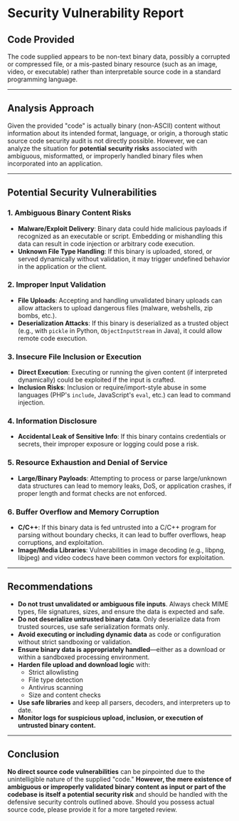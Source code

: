 # Security Vulnerability Report

## Code Provided

The code supplied appears to be non-text binary data, possibly a corrupted or compressed file, or a mis-pasted binary resource (such as an image, video, or executable) rather than interpretable source code in a standard programming language.

---

## Analysis Approach

Given the provided "code" is actually binary (non-ASCII) content without information about its intended format, language, or origin, a thorough static source code security audit is not directly possible. However, we can analyze the situation for **potential security risks** associated with ambiguous, misformatted, or improperly handled binary files when incorporated into an application.

---

## Potential Security Vulnerabilities

### 1. **Ambiguous Binary Content Risks**
  - **Malware/Exploit Delivery**: Binary data could hide malicious payloads if recognized as an executable or script. Embedding or mishandling this data can result in code injection or arbitrary code execution.
  - **Unknown File Type Handling**: If this binary is uploaded, stored, or served dynamically without validation, it may trigger undefined behavior in the application or the client.

### 2. **Improper Input Validation**
  - **File Uploads**: Accepting and handling unvalidated binary uploads can allow attackers to upload dangerous files (malware, webshells, zip bombs, etc.).
  - **Deserialization Attacks**: If this binary is deserialized as a trusted object (e.g., with `pickle` in Python, `ObjectInputStream` in Java), it could allow remote code execution.

### 3. **Insecure File Inclusion or Execution**
  - **Direct Execution**: Executing or running the given content (if interpreted dynamically) could be exploited if the input is crafted.
  - **Inclusion Risks**: Inclusion or require/import-style abuse in some languages (PHP's `include`, JavaScript's `eval`, etc.) can lead to command injection.

### 4. **Information Disclosure**
  - **Accidental Leak of Sensitive Info**: If this binary contains credentials or secrets, their improper exposure or logging could pose a risk.

### 5. **Resource Exhaustion and Denial of Service**
  - **Large/Binary Payloads**: Attempting to process or parse large/unknown data structures can lead to memory leaks, DoS, or application crashes, if proper length and format checks are not enforced.

### 6. **Buffer Overflow and Memory Corruption**
  - **C/C++**: If this binary data is fed untrusted into a C/C++ program for parsing without boundary checks, it can lead to buffer overflows, heap corruptions, and exploitation.
  - **Image/Media Libraries**: Vulnerabilities in image decoding (e.g., libpng, libjpeg) and video codecs have been common vectors for exploitation.

---

## Recommendations

- **Do not trust unvalidated or ambiguous file inputs**. Always check MIME types, file signatures, sizes, and ensure the data is expected and safe.
- **Do not deserialize untrusted binary data**. Only deserialize data from trusted sources, use safe serialization formats only.
- **Avoid executing or including dynamic data** as code or configuration without strict sandboxing or validation.
- **Ensure binary data is appropriately handled**—either as a download or within a sandboxed processing environment.
- **Harden file upload and download logic** with:
    - Strict allowlisting
    - File type detection
    - Antivirus scanning
    - Size and content checks
- **Use safe libraries** and keep all parsers, decoders, and interpreters up to date.
- **Monitor logs for suspicious upload, inclusion, or execution of untrusted binary content.**

---

## Conclusion

**No direct source code vulnerabilities** can be pinpointed due to the unintelligible nature of the supplied "code." **However, the mere existence of ambiguous or improperly validated binary content as input or part of the codebase is itself a potential security risk** and should be handled with the defensive security controls outlined above. Should you possess actual source code, please provide it for a more targeted review.